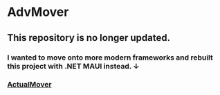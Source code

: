 # AdvMover
## This repository is no longer updated.
### I wanted to move onto more modern frameworks and rebuilt this project with .NET MAUI instead. ↓
### [ActualMover](https://github.com/CanKomusdogan/ActualMover)
